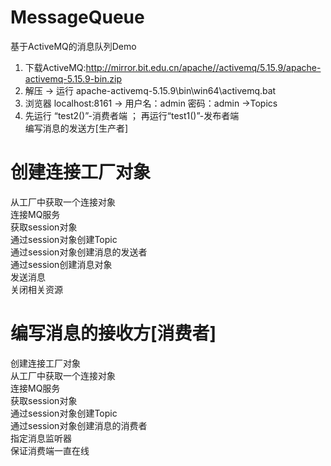 # MessageQueue
基于ActiveMQ的消息队列Demo  
1. 下载ActiveMQ:http://mirror.bit.edu.cn/apache//activemq/5.15.9/apache-activemq-5.15.9-bin.zip  
2. 解压 -> 运行 apache-activemq-5.15.9\bin\win64\activemq.bat  
3. 浏览器 localhost:8161 -> 用户名：admin 密码：admin ->Topics  
4. 先运行 “test2()”-消费者端 ； 再运行“test1()”-发布者端  
编写消息的发送方[生产者]  
# 创建连接工厂对象  
从工厂中获取一个连接对象  
连接MQ服务  
获取session对象  
通过session对象创建Topic  
通过session对象创建消息的发送者  
通过session创建消息对象  
发送消息  
关闭相关资源  

# 编写消息的接收方[消费者]  
创建连接工厂对象  
从工厂中获取一个连接对象  
连接MQ服务  
获取session对象  
通过session对象创建Topic  
通过session对象创建消息的消费者  
指定消息监听器  
保证消费端一直在线  
